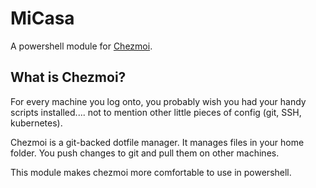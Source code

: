 # MiCasa

A powershell module for [Chezmoi](https://chezmoi.io/).

## What is Chezmoi?

For every machine you log onto, you probably wish you had your handy scripts installed.... not to mention other little pieces of config (git, SSH, kubernetes).

Chezmoi is a git-backed dotfile manager. It manages files in your home folder. You push changes to git and pull them on other machines.

This module makes chezmoi more comfortable to use in powershell.
